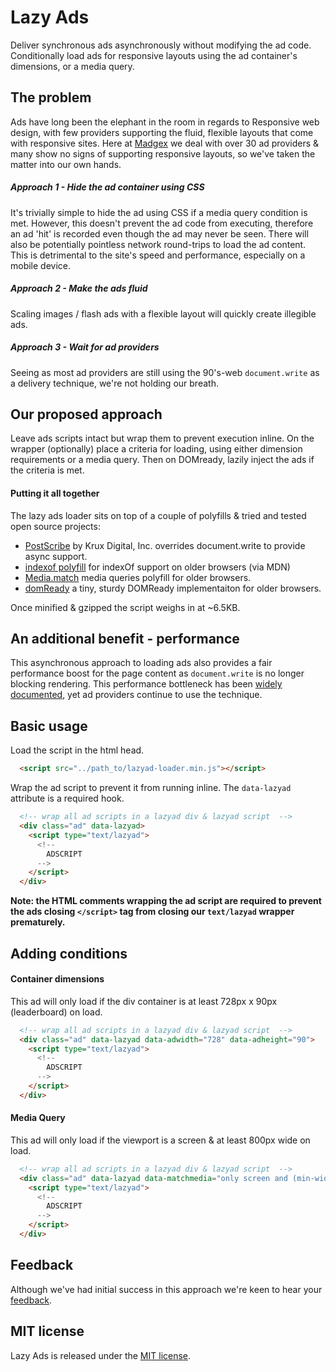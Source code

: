 Lazy Ads
========

Deliver synchronous ads asynchronously without modifying the ad code. Conditionally load ads for responsive layouts using the ad container's dimensions, or a media query.


## The problem
Ads have long been the elephant in the room in regards to Responsive web design, with few providers supporting the fluid, flexible layouts that come with responsive sites. Here at [Madgex](http://madgex.com/) we deal with over 30 ad providers & many show no signs of supporting responsive layouts, so we've taken the matter into our own hands.

##### Approach 1 - Hide the ad container using CSS
It's trivially simple to hide the ad using CSS if a media query condition is met. However, this doesn't prevent the ad code from executing, therefore an ad 'hit' is recorded even though the ad may never be seen. There will also be potentially pointless network round-trips to load the ad content. This is detrimental to the site's speed and performance, especially on a mobile device.

##### Approach 2 - Make the ads fluid
Scaling images / flash ads with a flexible layout will quickly create illegible ads.

##### Approach 3 - Wait for ad providers
Seeing as most ad providers are still using the 90's-web `document.write` as a delivery technique, we're not holding our breath.

## Our proposed approach
Leave ads scripts intact but wrap them to prevent execution inline. On the wrapper (optionally) place a criteria for loading, using either dimension requirements or a media query. Then on DOMready, lazily inject the ads if the criteria is met.

#### Putting it all together
The lazy ads loader sits on top of a couple of polyfills & tried and tested open source projects:
* [PostScribe](https://github.com/krux/postscribe/) by Krux Digital, Inc. overrides document.write to provide async support.
* [indexof polyfill](https://developer.mozilla.org/en-US/docs/Web/JavaScript/Reference/Global_Objects/Array/indexOf) for indexOf support on older browsers (via MDN)
* [Media.match](https://github.com/weblinc/media-match) media queries polyfill for older browsers.
* [domReady](https://github.com/ded/domready) a tiny, sturdy DOMReady implementaiton for older browsers.

Once minified & gzipped the script weighs in at ~6.5KB.

## An additional benefit - performance
This asynchronous approach to loading ads also provides a fair performance boost for the page content as `document.write` is no longer blocking rendering. This performance bottleneck has been [widely documented](http://www.stevesouders.com/blog/2012/04/10/dont-docwrite-scripts/), yet ad providers continue to use the technique.


## Basic usage
Load the script in the html head.
``` html
  <script src="../path_to/lazyad-loader.min.js"></script>
```

Wrap the ad script to prevent it from running inline. The `data-lazyad` attribute is a required hook.

``` html
  <!-- wrap all ad scripts in a lazyad div & lazyad script  -->
  <div class="ad" data-lazyad>
    <script type="text/lazyad">
      <!--
        ADSCRIPT
      -->
    </script>
  </div>
```

**Note: the HTML comments wrapping the ad script are required to prevent the ads closing `</script>` tag from closing our `text/lazyad` wrapper prematurely.**

## Adding conditions
#### Container dimensions 
This ad will only load if the div container is at least 728px x 90px (leaderboard) on load.
``` html
  <!-- wrap all ad scripts in a lazyad div & lazyad script  -->
  <div class="ad" data-lazyad data-adwidth="728" data-adheight="90">
    <script type="text/lazyad">
      <!--
        ADSCRIPT
      -->
    </script>
  </div>
```

#### Media Query 
This ad will only load if the viewport is a screen & at least 800px wide on load.
``` html
  <!-- wrap all ad scripts in a lazyad div & lazyad script  -->
  <div class="ad" data-lazyad data-matchmedia="only screen and (min-width: 800px)">
    <script type="text/lazyad">
      <!--
        ADSCRIPT
      -->
    </script>
  </div>
```


## Feedback
Although we've had initial success in this approach we're keen to hear your [feedback](https://github.com/madgex/lazy-ads/issues/new).

## MIT license
Lazy Ads is released under the [MIT license](https://github.com/madgex/lazy-ads/blob/master/LICENSE).

